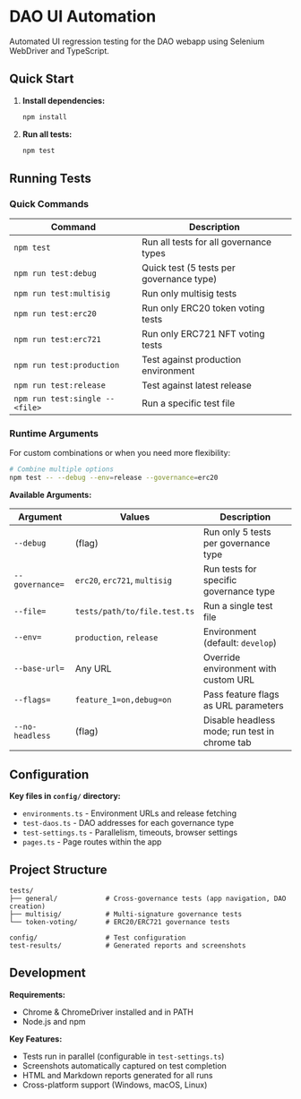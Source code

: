 # DAO UI Automation

Automated UI regression testing for the DAO webapp using Selenium WebDriver and TypeScript.

## Quick Start

1. **Install dependencies:**
   ```sh
   npm install
   ```

2. **Run all tests:**
   ```sh
   npm test
   ```

## Running Tests

### Quick Commands

| Command | Description |
|---------|-------------|
| `npm test` | Run all tests for all governance types |
| `npm run test:debug` | Quick test (5 tests per governance type) |
| `npm run test:multisig` | Run only multisig tests |
| `npm run test:erc20` | Run only ERC20 token voting tests |
| `npm run test:erc721` | Run only ERC721 NFT voting tests |
| `npm run test:production` | Test against production environment |
| `npm run test:release` | Test against latest release |
| `npm run test:single -- <file>` | Run a specific test file |

### Runtime Arguments

For custom combinations or when you need more flexibility:

```bash
# Combine multiple options
npm test -- --debug --env=release --governance=erc20
```

**Available Arguments:**

| Argument | Values | Description |
|----------|--------|-------------|
| `--debug` | (flag) | Run only 5 tests per governance type |
| `--governance=` | `erc20`, `erc721`, `multisig` | Run tests for specific governance type |
| `--file=` | `tests/path/to/file.test.ts` | Run a single test file |
| `--env=` | `production`, `release` | Environment (default: `develop`) |
| `--base-url=` | Any URL | Override environment with custom URL |
| `--flags=` | `feature_1=on,debug=on` | Pass feature flags as URL parameters |
| `--no-headless` | (flag) | Disable headless mode; run test in chrome tab |

## Configuration

**Key files in `config/` directory:**
- `environments.ts` - Environment URLs and release fetching
- `test-daos.ts` - DAO addresses for each governance type  
- `test-settings.ts` - Parallelism, timeouts, browser settings
- `pages.ts` - Page routes within the app

## Project Structure

```
tests/
├── general/            # Cross-governance tests (app navigation, DAO creation)
├── multisig/           # Multi-signature governance tests
└── token-voting/       # ERC20/ERC721 governance tests  

config/                 # Test configuration
test-results/           # Generated reports and screenshots
```

## Development

**Requirements:**
- Chrome & ChromeDriver installed and in PATH
- Node.js and npm

**Key Features:**
- Tests run in parallel (configurable in `test-settings.ts`)
- Screenshots automatically captured on test completion  
- HTML and Markdown reports generated for all runs
- Cross-platform support (Windows, macOS, Linux)

